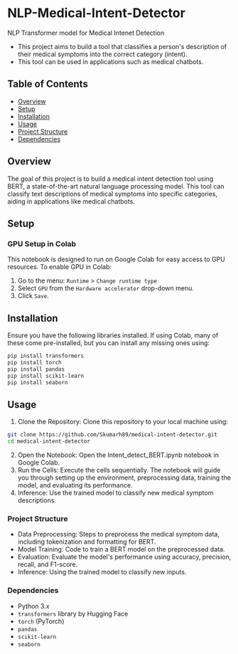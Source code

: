 # NLP-Medical-Intent-Detector
NLP Transformer model for Medical Intenet Detection
* This project aims to build a tool that classifies a person's description of their medical symptoms into the correct category (intent).
* This tool can be used in applications such as medical chatbots.

## Table of Contents

- [Overview](#overview)
- [Setup](#setup)
- [Installation](#installation)
- [Usage](#usage)
- [Project Structure](#project-structure)
- [Dependencies](#dependencies)


## Overview

The goal of this project is to build a medical intent detection tool using BERT, a state-of-the-art natural language processing model. This tool can classify text descriptions of medical symptoms into specific categories, aiding in applications like medical chatbots.

## Setup

### GPU Setup in Colab

This notebook is designed to run on Google Colab for easy access to GPU resources. To enable GPU in Colab:

1. Go to the menu: `Runtime` > `Change runtime type`
2. Select `GPU` from the `Hardware accelerator` drop-down menu.
3. Click `Save`.

## Installation

Ensure you have the following libraries installed. If using Colab, many of these come pre-installed, but you can install any missing ones using:

```bash
pip install transformers
pip install torch
pip install pandas
pip install scikit-learn
pip install seaborn
```
## Usage
1. Clone the Repository: Clone this repository to your local machine using:
  ```bash
  git clone https://github.com/Skumarh89/medical-intent-detector.git
  cd medical-intent-detector
  ```
2. Open the Notebook: Open the Intent_detect_BERT.ipynb notebook in Google Colab.
3. Run the Cells: Execute the cells sequentially. The notebook will guide you through setting up the environment, preprocessing data, training the model, and evaluating its performance.
4. Inference: Use the trained model to classify new medical symptom descriptions.


### Project Structure
* Data Preprocessing: Steps to preprocess the medical symptom data, including tokenization and formatting for BERT.
* Model Training: Code to train a BERT model on the preprocessed data.
* Evaluation: Evaluate the model's performance using accuracy, precision, recall, and F1-score.
* Inference: Using the trained model to classify new inputs.

### Dependencies
* Python 3.x
* `transformers` library by Hugging Face
* `torch` (PyTorch)
* `pandas`
* `scikit-learn`
* `seaborn`

